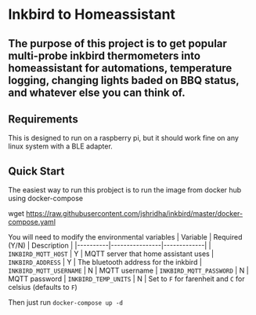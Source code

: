 # Inkbird to Homeassistant
## The purpose of this project is to get popular multi-probe inkbird thermometers into homeassistant for automations, temperature logging, changing lights baded on BBQ status, and whatever else you can think of.

## Requirements

This is designed to run on a raspberry pi, but it should work fine on any linux system with a BLE adapter.


## Quick Start
The easiest way to run this probject is to run the image from docker hub using docker-compose

wget https://raw.githubusercontent.com/jshridha/inkbird/master/docker-compose.yaml

You will need to modify the environmental variables
| Variable | Required (Y/N) | Description |
|----------|----------------|-------------|
| `INKBIRD_MQTT_HOST` | Y | MQTT server that home assistant uses
| `INKBIRD_ADDRESS` | Y | The bluetooth address for the inkbird
| `INKBIRD_MQTT_USERNAME` | N | MQTT username
| `INKBIRD_MQTT_PASSWORD` | N | MQTT password
| `INKBIRD_TEMP_UNITS` | N | Set to `F` for farenheit and `C` for celsius (defaults to `F`)

Then just run `docker-compose up -d`
